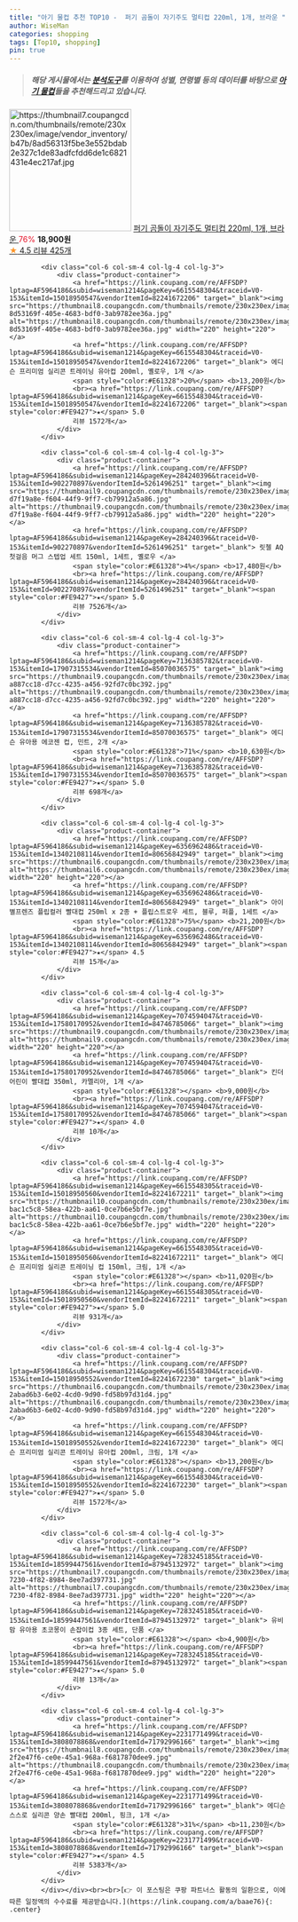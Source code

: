 ```yaml
---
title: "아기 물컵 추천 TOP10 -  퍼기 곰돌이 자기주도 멀티컵 220ml, 1개, 브라운 "
author: WiseMan
categories: shopping
tags: [Top10, shopping]
pin: true
---
```


> ##### 해당 게시물에서는 [**분석도구**](https://itemscout.io/)를 이용하여 **성별**, **연령별** 등의 데이터를 바탕으로 [**아기 물컵**](https://link.coupang.com/a/baae76)들을 추천해드리고 있습니다.
<div class="container"><div class="row">
            <div class="col-6 col-sm-4 col-lg-4 col-lg-3">
                <div class="product-container">
                    <a href="https://link.coupang.com/re/AFFSDP?lptag=AF5964186&subid=wiseman1214&pageKey=6595032195&traceid=V0-153&itemId=14897659254&vendorItemId=85670866286" target="_blank"><img src="https://thumbnail7.coupangcdn.com/thumbnails/remote/230x230ex/image/vendor_inventory/b47b/8ad56313f5be3e552bdab2e327c1de83adfcfdd6de1c6821431e4ec217af.jpg" alt="https://thumbnail7.coupangcdn.com/thumbnails/remote/230x230ex/image/vendor_inventory/b47b/8ad56313f5be3e552bdab2e327c1de83adfcfdd6de1c6821431e4ec217af.jpg" width="220" height="220"></a>
                    <a href="https://link.coupang.com/re/AFFSDP?lptag=AF5964186&subid=wiseman1214&pageKey=6595032195&traceid=V0-153&itemId=14897659254&vendorItemId=85670866286" target="_blank"> 퍼기 곰돌이 자기주도 멀티컵 220ml, 1개, 브라운 </a>
                    <span style="color:#E61328">76%</span> <b>18,900원</b>
                    <br><a href="https://link.coupang.com/re/AFFSDP?lptag=AF5964186&subid=wiseman1214&pageKey=6595032195&traceid=V0-153&itemId=14897659254&vendorItemId=85670866286" target="_blank"><span style="color:#FE9427">★</span> 4.5
                    리뷰 425개</a>
                </div>
            </div>
            
            <div class="col-6 col-sm-4 col-lg-4 col-lg-3">
                <div class="product-container">
                    <a href="https://link.coupang.com/re/AFFSDP?lptag=AF5964186&subid=wiseman1214&pageKey=6615548304&traceid=V0-153&itemId=15018950547&vendorItemId=82241672206" target="_blank"><img src="https://thumbnail8.coupangcdn.com/thumbnails/remote/230x230ex/image/retail/images/4356484120524475-8d53169f-405e-4683-bdf0-3ab9782ee36a.jpg" alt="https://thumbnail8.coupangcdn.com/thumbnails/remote/230x230ex/image/retail/images/4356484120524475-8d53169f-405e-4683-bdf0-3ab9782ee36a.jpg" width="220" height="220"></a>
                    <a href="https://link.coupang.com/re/AFFSDP?lptag=AF5964186&subid=wiseman1214&pageKey=6615548304&traceid=V0-153&itemId=15018950547&vendorItemId=82241672206" target="_blank"> 에디슨 프리미엄 실리콘 트레이닝 유아컵 200ml, 옐로우, 1개 </a>
                    <span style="color:#E61328">20%</span> <b>13,200원</b>
                    <br><a href="https://link.coupang.com/re/AFFSDP?lptag=AF5964186&subid=wiseman1214&pageKey=6615548304&traceid=V0-153&itemId=15018950547&vendorItemId=82241672206" target="_blank"><span style="color:#FE9427">★</span> 5.0
                    리뷰 1572개</a>
                </div>
            </div>
            
            <div class="col-6 col-sm-4 col-lg-4 col-lg-3">
                <div class="product-container">
                    <a href="https://link.coupang.com/re/AFFSDP?lptag=AF5964186&subid=wiseman1214&pageKey=284240396&traceid=V0-153&itemId=902270897&vendorItemId=5261496251" target="_blank"><img src="https://thumbnail9.coupangcdn.com/thumbnails/remote/230x230ex/image/retail/images/983701030872063-d7f19a8e-f604-44f9-9ff7-cb79912a5a86.jpg" alt="https://thumbnail9.coupangcdn.com/thumbnails/remote/230x230ex/image/retail/images/983701030872063-d7f19a8e-f604-44f9-9ff7-cb79912a5a86.jpg" width="220" height="220"></a>
                    <a href="https://link.coupang.com/re/AFFSDP?lptag=AF5964186&subid=wiseman1214&pageKey=284240396&traceid=V0-153&itemId=902270897&vendorItemId=5261496251" target="_blank"> 릿첼 AQ 첫걸음 머그 스텝업 세트 150ml, 1세트, 옐로우 </a>
                    <span style="color:#E61328">4%</span> <b>17,480원</b>
                    <br><a href="https://link.coupang.com/re/AFFSDP?lptag=AF5964186&subid=wiseman1214&pageKey=284240396&traceid=V0-153&itemId=902270897&vendorItemId=5261496251" target="_blank"><span style="color:#FE9427">★</span> 5.0
                    리뷰 7526개</a>
                </div>
            </div>
            
            <div class="col-6 col-sm-4 col-lg-4 col-lg-3">
                <div class="product-container">
                    <a href="https://link.coupang.com/re/AFFSDP?lptag=AF5964186&subid=wiseman1214&pageKey=7136385782&traceid=V0-153&itemId=17907315534&vendorItemId=85070036575" target="_blank"><img src="https://thumbnail9.coupangcdn.com/thumbnails/remote/230x230ex/image/retail/images/2973843593338516-a887cc18-d7cc-4235-a456-92fd7c0bc392.jpg" alt="https://thumbnail9.coupangcdn.com/thumbnails/remote/230x230ex/image/retail/images/2973843593338516-a887cc18-d7cc-4235-a456-92fd7c0bc392.jpg" width="220" height="220"></a>
                    <a href="https://link.coupang.com/re/AFFSDP?lptag=AF5964186&subid=wiseman1214&pageKey=7136385782&traceid=V0-153&itemId=17907315534&vendorItemId=85070036575" target="_blank"> 에디슨 유아용 에코젠 컵, 민트, 2개 </a>
                    <span style="color:#E61328">71%</span> <b>10,630원</b>
                    <br><a href="https://link.coupang.com/re/AFFSDP?lptag=AF5964186&subid=wiseman1214&pageKey=7136385782&traceid=V0-153&itemId=17907315534&vendorItemId=85070036575" target="_blank"><span style="color:#FE9427">★</span> 5.0
                    리뷰 698개</a>
                </div>
            </div>
            
            <div class="col-6 col-sm-4 col-lg-4 col-lg-3">
                <div class="product-container">
                    <a href="https://link.coupang.com/re/AFFSDP?lptag=AF5964186&subid=wiseman1214&pageKey=6356962486&traceid=V0-153&itemId=13402108114&vendorItemId=80656842949" target="_blank"><img src="https://thumbnail6.coupangcdn.com/thumbnails/remote/230x230ex/image/rs_quotation_api/lledsekt/7e5ed00cf70e425b9d2f491c3fd56030.jpg" alt="https://thumbnail6.coupangcdn.com/thumbnails/remote/230x230ex/image/rs_quotation_api/lledsekt/7e5ed00cf70e425b9d2f491c3fd56030.jpg" width="220" height="220"></a>
                    <a href="https://link.coupang.com/re/AFFSDP?lptag=AF5964186&subid=wiseman1214&pageKey=6356962486&traceid=V0-153&itemId=13402108114&vendorItemId=80656842949" target="_blank"> 아이별프렌즈 플립컬러 빨대컵 250ml x 2종 + 플립스트로우 세트, 블루, 퍼플, 1세트 </a>
                    <span style="color:#E61328">75%</span> <b>21,200원</b>
                    <br><a href="https://link.coupang.com/re/AFFSDP?lptag=AF5964186&subid=wiseman1214&pageKey=6356962486&traceid=V0-153&itemId=13402108114&vendorItemId=80656842949" target="_blank"><span style="color:#FE9427">★</span> 4.5
                    리뷰 15개</a>
                </div>
            </div>
            
            <div class="col-6 col-sm-4 col-lg-4 col-lg-3">
                <div class="product-container">
                    <a href="https://link.coupang.com/re/AFFSDP?lptag=AF5964186&subid=wiseman1214&pageKey=7074594047&traceid=V0-153&itemId=17580170952&vendorItemId=84746785066" target="_blank"><img src="https://thumbnail9.coupangcdn.com/thumbnails/remote/230x230ex/image/vendor_inventory/33cc/4e7666c269ebf9db9be7e27565bf1dd700364004333a66a26ab3d1d9c080.jpg" alt="https://thumbnail9.coupangcdn.com/thumbnails/remote/230x230ex/image/vendor_inventory/33cc/4e7666c269ebf9db9be7e27565bf1dd700364004333a66a26ab3d1d9c080.jpg" width="220" height="220"></a>
                    <a href="https://link.coupang.com/re/AFFSDP?lptag=AF5964186&subid=wiseman1214&pageKey=7074594047&traceid=V0-153&itemId=17580170952&vendorItemId=84746785066" target="_blank"> 킨더 어린이 빨대컵 350ml, 카멜리아, 1개 </a>
                    <span style="color:#E61328"></span> <b>9,000원</b>
                    <br><a href="https://link.coupang.com/re/AFFSDP?lptag=AF5964186&subid=wiseman1214&pageKey=7074594047&traceid=V0-153&itemId=17580170952&vendorItemId=84746785066" target="_blank"><span style="color:#FE9427">★</span> 4.0
                    리뷰 10개</a>
                </div>
            </div>
            
            <div class="col-6 col-sm-4 col-lg-4 col-lg-3">
                <div class="product-container">
                    <a href="https://link.coupang.com/re/AFFSDP?lptag=AF5964186&subid=wiseman1214&pageKey=6615548305&traceid=V0-153&itemId=15018950560&vendorItemId=82241672211" target="_blank"><img src="https://thumbnail10.coupangcdn.com/thumbnails/remote/230x230ex/image/retail/images/4607658623812598-bac1c5c8-58ea-422b-aa61-0ce7b6e5bf7e.jpg" alt="https://thumbnail10.coupangcdn.com/thumbnails/remote/230x230ex/image/retail/images/4607658623812598-bac1c5c8-58ea-422b-aa61-0ce7b6e5bf7e.jpg" width="220" height="220"></a>
                    <a href="https://link.coupang.com/re/AFFSDP?lptag=AF5964186&subid=wiseman1214&pageKey=6615548305&traceid=V0-153&itemId=15018950560&vendorItemId=82241672211" target="_blank"> 에디슨 프리미엄 실리콘 트레이닝 컵 150ml, 크림, 1개 </a>
                    <span style="color:#E61328"></span> <b>11,020원</b>
                    <br><a href="https://link.coupang.com/re/AFFSDP?lptag=AF5964186&subid=wiseman1214&pageKey=6615548305&traceid=V0-153&itemId=15018950560&vendorItemId=82241672211" target="_blank"><span style="color:#FE9427">★</span> 5.0
                    리뷰 931개</a>
                </div>
            </div>
            
            <div class="col-6 col-sm-4 col-lg-4 col-lg-3">
                <div class="product-container">
                    <a href="https://link.coupang.com/re/AFFSDP?lptag=AF5964186&subid=wiseman1214&pageKey=6615548304&traceid=V0-153&itemId=15018950552&vendorItemId=82241672230" target="_blank"><img src="https://thumbnail6.coupangcdn.com/thumbnails/remote/230x230ex/image/retail/images/4606524051800677-2abad6b3-6e02-4cd0-9d90-fd58b97d31d4.jpg" alt="https://thumbnail6.coupangcdn.com/thumbnails/remote/230x230ex/image/retail/images/4606524051800677-2abad6b3-6e02-4cd0-9d90-fd58b97d31d4.jpg" width="220" height="220"></a>
                    <a href="https://link.coupang.com/re/AFFSDP?lptag=AF5964186&subid=wiseman1214&pageKey=6615548304&traceid=V0-153&itemId=15018950552&vendorItemId=82241672230" target="_blank"> 에디슨 프리미엄 실리콘 트레이닝 유아컵 200ml, 크림, 1개 </a>
                    <span style="color:#E61328"></span> <b>13,200원</b>
                    <br><a href="https://link.coupang.com/re/AFFSDP?lptag=AF5964186&subid=wiseman1214&pageKey=6615548304&traceid=V0-153&itemId=15018950552&vendorItemId=82241672230" target="_blank"><span style="color:#FE9427">★</span> 5.0
                    리뷰 1572개</a>
                </div>
            </div>
            
            <div class="col-6 col-sm-4 col-lg-4 col-lg-3">
                <div class="product-container">
                    <a href="https://link.coupang.com/re/AFFSDP?lptag=AF5964186&subid=wiseman1214&pageKey=7283245185&traceid=V0-153&itemId=18599447561&vendorItemId=87945132972" target="_blank"><img src="https://thumbnail7.coupangcdn.com/thumbnails/remote/230x230ex/image/retail/images/2023/12/01/16/5/0f9039f4-7230-4f82-8984-8ee7ad397731.jpg" alt="https://thumbnail7.coupangcdn.com/thumbnails/remote/230x230ex/image/retail/images/2023/12/01/16/5/0f9039f4-7230-4f82-8984-8ee7ad397731.jpg" width="220" height="220"></a>
                    <a href="https://link.coupang.com/re/AFFSDP?lptag=AF5964186&subid=wiseman1214&pageKey=7283245185&traceid=V0-153&itemId=18599447561&vendorItemId=87945132972" target="_blank"> 유비맘 유아용 초코몽이 손잡이컵 3종 세트, 단품 </a>
                    <span style="color:#E61328"></span> <b>4,900원</b>
                    <br><a href="https://link.coupang.com/re/AFFSDP?lptag=AF5964186&subid=wiseman1214&pageKey=7283245185&traceid=V0-153&itemId=18599447561&vendorItemId=87945132972" target="_blank"><span style="color:#FE9427">★</span> 5.0
                    리뷰 13개</a>
                </div>
            </div>
            
            <div class="col-6 col-sm-4 col-lg-4 col-lg-3">
                <div class="product-container">
                    <a href="https://link.coupang.com/re/AFFSDP?lptag=AF5964186&subid=wiseman1214&pageKey=2231771499&traceid=V0-153&itemId=3808078868&vendorItemId=71792996166" target="_blank"><img src="https://thumbnail8.coupangcdn.com/thumbnails/remote/230x230ex/image/retail/images/3666463837827417-2f2e47f6-ce0e-45a1-968a-f6817870dee9.jpg" alt="https://thumbnail8.coupangcdn.com/thumbnails/remote/230x230ex/image/retail/images/3666463837827417-2f2e47f6-ce0e-45a1-968a-f6817870dee9.jpg" width="220" height="220"></a>
                    <a href="https://link.coupang.com/re/AFFSDP?lptag=AF5964186&subid=wiseman1214&pageKey=2231771499&traceid=V0-153&itemId=3808078868&vendorItemId=71792996166" target="_blank"> 에디슨 스스로 실리콘 양손 빨대컵 200ml, 핑크, 1개 </a>
                    <span style="color:#E61328">31%</span> <b>11,230원</b>
                    <br><a href="https://link.coupang.com/re/AFFSDP?lptag=AF5964186&subid=wiseman1214&pageKey=2231771499&traceid=V0-153&itemId=3808078868&vendorItemId=71792996166" target="_blank"><span style="color:#FE9427">★</span> 4.5
                    리뷰 5383개</a>
                </div>
            </div>
            </div></div><br><br>[👉 이 포스팅은 쿠팡 파트너스 활동의 일환으로, 이에 따른 일정액의 수수료를 제공받습니다.](https://link.coupang.com/a/baae76){: .center}